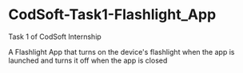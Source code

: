 # CodSoft-Task1-Flashlight_App

Task 1 of CodSoft Internship

A Flashlight App that turns on the device's flashlight when the app is
launched and turns it off when the app is closed 
